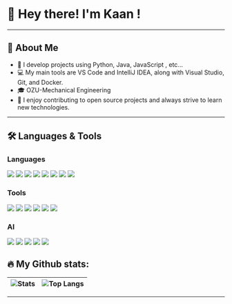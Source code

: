 # 👋 Hey there! I'm Kaan !

---

## 👤 About Me

- 🚀 I develop projects using Python, Java, JavaScript , etc...
- 💻 My main tools are VS Code and IntelliJ IDEA, along with Visual Studio, Git, and Docker.
- 🎓 OZU-Mechanical Engineering
- 🌱 I enjoy contributing to open source projects and always strive to learn new technologies.

---

## 🛠️ Languages & Tools

### Languages
<p align="left">
  <img src="https://img.shields.io/badge/Python-3776AB?style=for-the-badge&logo=python&logoColor=white"/>
  <img src="https://img.shields.io/badge/Java-007396?style=for-the-badge&logo=java&logoColor=white"/>
  <img src="https://img.shields.io/badge/JavaScript-F7DF1E?style=for-the-badge&logo=javascript&logoColor=black"/>
  <img src="https://img.shields.io/badge/HTML5-E34F26?style=for-the-badge&logo=html5&logoColor=white"/>
  <img src="https://img.shields.io/badge/CSS3-1572B6?style=for-the-badge&logo=css3&logoColor=white"/>
  <img src="https://img.shields.io/badge/C%23-68217a?style=for-the-badge&logo=csharp&logoColor=white"/>
  <img src="https://img.shields.io/badge/C++-00599C?style=for-the-badge&logo=c%2B%2B&logoColor=white"/>
  <img src="https://img.shields.io/badge/PHP-777BB4?style=for-the-badge&logo=php&logoColor=white"/>
</p>

### Tools
<p align="left">
  <img src="https://img.shields.io/badge/VS%20Code-007ACC?style=for-the-badge&logo=visual-studio-code&logoColor=white"/>
  <img src="https://img.shields.io/badge/IntelliJ%20IDEA-000000?style=for-the-badge&logo=intellij-idea&logoColor=white"/>
  <img src="https://img.shields.io/badge/Visual%20Studio-5C2D91?style=for-the-badge&logo=visual-studio&logoColor=white"/>
  <img src="https://img.shields.io/badge/PyCharm-41B883?style=for-the-badge&logo=pycharm&logoColor=white"/>
  <img src="https://img.shields.io/badge/Git-F05032?style=for-the-badge&logo=git&logoColor=white"/>
  <img src="https://img.shields.io/badge/Docker-2496ED?style=for-the-badge&logo=docker&logoColor=white"/>
  <!-- İstediğiniz başka tool varsa buraya ekleyebilirsiniz -->
</p>

### AI 
<p align="left">
  <img src="https://img.shields.io/badge/Cursor AI-blueviolet?style=for-the-badge"/>
  <img src="https://img.shields.io/badge/Claude-FFD700?style=for-the-badge"/>
  <img src="https://img.shields.io/badge/Copilot-181717?style=for-the-badge&logo=githubcopilot&logoColor=green"/>
  <img src="https://img.shields.io/badge/GitHub%20Copilot-181717?style=for-the-badge&logo=github&logoColor=green"/>
  <img src="https://img.shields.io/badge/ChatGPT-10A37F?style=for-the-badge&logo=openai&logoColor=white"/>
</p>

## 🔥 My Github stats:
<!--
[![GitHub stats](https://github-readme-stats.vercel.app/api?username=KULLANICIADINIZ&show_icons=true&theme=dark)](https://github.com/anuraghazra/github-readme-stats)
-->

| ![Stats](https://github-readme-stats.vercel.app/api?username=barbaromeister&show_icons=true&theme=dark) | ![Top Langs](https://github-readme-stats.vercel.app/api/top-langs/?username=barbaromeister&layout=compact&theme=dark) |
| :---------------------------------------------------------------: | :---------------------------------------------------------------: |
---
